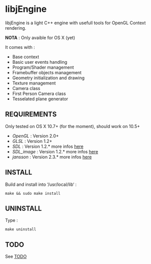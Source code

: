 libjEngine
==========

libjEngine is a light C++ engine with usefull tools for OpenGL Context
rendering.

__NOTA__ : Only avaible for OS X (yet)

It comes with :

 - Base context
 - Basic user events handling
 - Program/Shader management
 - Framebuffer objects management
 - Geometry initialization and drawing
 - Texture management
 - Camera class
 - First Person Camera class
 - Tesselated plane generator


REQUIREMENTS
------------

Only tested on OS X 10.7+ (for the moment), should work on 10.5+

 * *OpenGL*      : Version 2.0+
 * *GLSL*        : Version 1.2+
 * *SDL*         : Version 1.2.\*
  more infos [here](http://www.libsdl.org/)
 * *SDL_image*   : Version 1.2.\*
  more infos [here](http://www.libsdl.org/projects/SDL_image/)
 * *jansson*     : Version 2.3.\*
  more infos [here](http://www.digip.org/jansson/)


INSTALL
-------

Build and install into ‘/usr/local/lib‘ :

	make && sudo make install


UNINSTALL
---------

Type :

	make uninstall

TODO
----

See [TODO](https://github.com/jacquesrott/libjEngine/blob/master/TODO)
